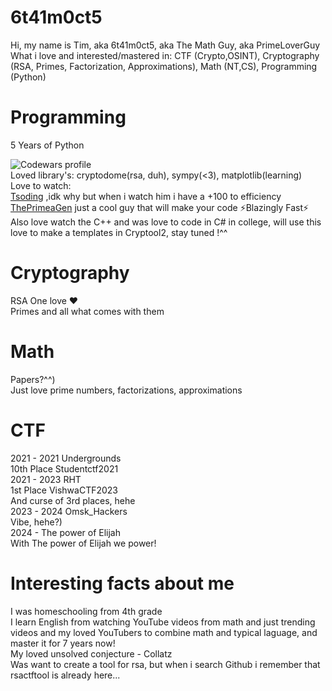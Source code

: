 # 6t41m0ct5
Hi, my name is Tim, aka 6t41m0ct5, aka The Math Guy, aka PrimeLoverGuy
What i love and interested/mastered in: CTF (Crypto,OSINT), Cryptography (RSA, Primes, Factorization, Approximations), Math (NT,CS), Programming (Python)
# Programming
5 Years of Python


![Codewars profile](https://github.com/user-attachments/assets/7fad5f0e-7454-4714-9089-a6b2a8c74247)\
Loved library's: cryptodome(rsa, duh), sympy(<3), matplotlib(learning)\
Love to watch:\
[Tsoding](https://www.github.com/Tsoding) ,idk why but when i watch him i have a +100 to efficiency\
[ThePrimeaGen](https://www.github.com/theprimeagen) just a cool guy that will make your code ⚡Blazingly Fast⚡\
Also love watch the C++ and was love to code in C# in college, will use this love to make a templates in Cryptool2, stay tuned !^^
# Cryptography
RSA One love ❤️\
Primes and all what comes with them
# Math
Papers?^^)\
Just love prime numbers, factorizations, approximations
#  CTF
2021 - 2021 Undergrounds\
10th Place Studentctf2021\
2021 - 2023 RHT\
1st Place VishwaCTF2023\
And curse of 3rd places, hehe\
2023 - 2024 Omsk_Hackers\
Vibe, hehe?)\
2024 -     The power of Elijah\
With The power of Elijah we power!

# Interesting facts about me
I was homeschooling from 4th grade\
I learn English from watching YouTube videos from math and just trending videos and my loved YouTubers to combine math and typical laguage, and master it for 7 years now!\
My loved unsolved conjecture - Collatz \
Was want to create a tool for rsa, but when i search Github i remember that rsactftool is already here...
